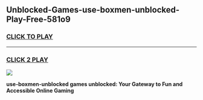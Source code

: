 
## Unblocked-Games-use-boxmen-unblocked-Play-Free-581o9
<h3>
<a href="https://premium76.site?title=use-boxmen-unblocked&ref=23A">CLICK TO PLAY</a></h3>
<hr>

<h3>
<a href="https://premium76.site?title=use-boxmen-unblocked&ref=23A">CLICK 2 PLAY</a>
  
</h3>

<a href="https://premium76.site?title=use-boxmen-unblocked&ref=23A"><img src="https://clearcache.store/games.png"></a>


**use-boxmen-unblocked games unblocked: Your Gateway to Fun and Accessible Online Gaming**
